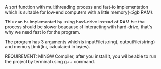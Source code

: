 A sort function with multithreading process and fast-io implementation which is suitable for low-end computers with a little memory(<2gb RAM).

This can be implemented by using hard-drive instead of RAM but the process should be slower beacause of interacting with hard-drive, that's why we need fast io for the program.

The program has 3 arguments which is inputFile(string), outputFile(string) and memoryLimit(int, calculated in bytes).

REQUIREMENT: MINGW Compiler, after you install it, you wil be able to run the project by terminal using g++ command.


